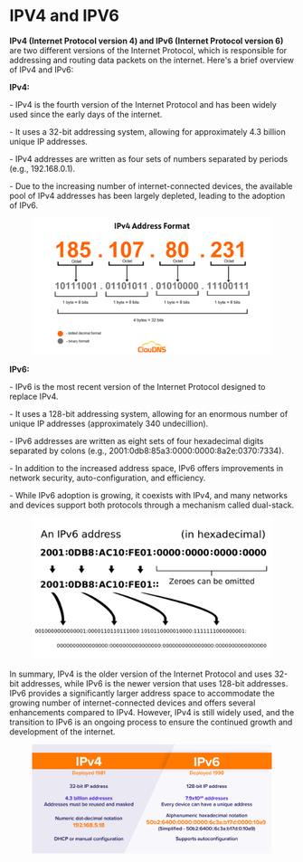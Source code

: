 # IPV4 and IPV6

**IPv4 (Internet Protocol version 4) and IPv6 (Internet Protocol version 6)** are two different versions of the Internet Protocol, which is responsible for addressing and routing data packets on the internet. Here's a brief overview of IPv4 and IPv6:

**IPv4:**

\- IPv4 is the fourth version of the Internet Protocol and has been widely used since the early days of the internet.

\- It uses a 32-bit addressing system, allowing for approximately 4.3 billion unique IP addresses.

\- IPv4 addresses are written as four sets of numbers separated by periods (e.g., 192.168.0.1).

\- Due to the increasing number of internet-connected devices, the available pool of IPv4 addresses has been largely depleted, leading to the adoption of IPv6.

<figure><img src="../../.gitbook/assets/IPv4-Address-Format.png" alt=""><figcaption></figcaption></figure>

**IPv6:**

\- IPv6 is the most recent version of the Internet Protocol designed to replace IPv4.

\- It uses a 128-bit addressing system, allowing for an enormous number of unique IP addresses (approximately 340 undecillion).

\- IPv6 addresses are written as eight sets of four hexadecimal digits separated by colons (e.g., 2001:0db8:85a3:0000:0000:8a2e:0370:7334).

\- In addition to the increased address space, IPv6 offers improvements in network security, auto-configuration, and efficiency.

\- While IPv6 adoption is growing, it coexists with IPv4, and many networks and devices support both protocols through a mechanism called dual-stack.

<figure><img src="../../.gitbook/assets/1200px-Ipv6_address_leading_zeros.svg.png" alt=""><figcaption></figcaption></figure>

In summary, IPv4 is the older version of the Internet Protocol and uses 32-bit addresses, while IPv6 is the newer version that uses 128-bit addresses. IPv6 provides a significantly larger address space to accommodate the growing number of internet-connected devices and offers several enhancements compared to IPv4. However, IPv4 is still widely used, and the transition to IPv6 is an ongoing process to ensure the continued growth and development of the internet.

<figure><img src="../../.gitbook/assets/IPv4-vs-IPv6.png" alt=""><figcaption></figcaption></figure>
